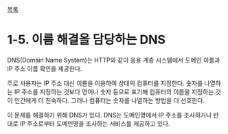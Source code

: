 [목록](https://github.com/JungInBaek/TIL/blob/main/README.md)

# 1-5. 이름 해결을 담당하는 DNS

DNS(Domain Name System)는 HTTP와 같이 응용 계층 시스템에서 도메인 이름과 IP 주소 이름 확인을 제공한다.

주로 사용자는 IP 주소 대신 이름을 이용하여 상대의 컴퓨터를 지정한다. 숫자를 나열하는 IP 주소를 지정하는 것보다 영어나 숫자 등으로 표기해 컴퓨터의 이름을 지정하는 것이 인간에게 더 친숙하다. 그러나 컴퓨터는 숫자를 나열하는 방법을 더 선호한다.

이 문제를 해결하기 위해 DNS가 있다. DNS는 도메인명에서 IP 주소를 조사하거나 반대로 IP 주소로부터 도메인명을 조사하는 서비스를 제공하고 있다.